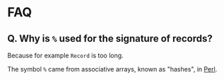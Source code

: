 FAQ
===

Q. Why is `%` used for the signature of records?
------------------------------------------------

Because for example `Record` is too long.

The symbol `%` came from associative arrays, known as "hashes", in [Perl][perl hashes].

[perl hashes]: https://perldoc.perl.org/perldata#Variable-names
